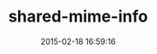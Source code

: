 ---
layout: post
title:  "shared-mime-info"
repo:   "orgads/shared-mime-info"
date:   2015-02-18 16:59:16
gemurl: http://shared-mime.rubyforge.org/
---